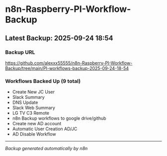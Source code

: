 # n8n-Raspberry-PI-Workflow-Backup

## Latest Backup: 2025-09-24 18:54

### Backup URL
https://github.com/alexxx55555/n8n-Raspberry-PI-Workflow-Backup/tree/main/PI-workflows-backup-2025-09-24-18-54

### Workflows Backed Up (9 total)
- Create New JC User
- Slack Summary
- DNS Update
- Slack Web Summary
- LG TV C3 Remote
- n8n Backup workflows to google drive/github
- Create new AD account
- Automatic User Creation AD/JC
- AD Disable Workflow

---
*Backup generated automatically by n8n*
